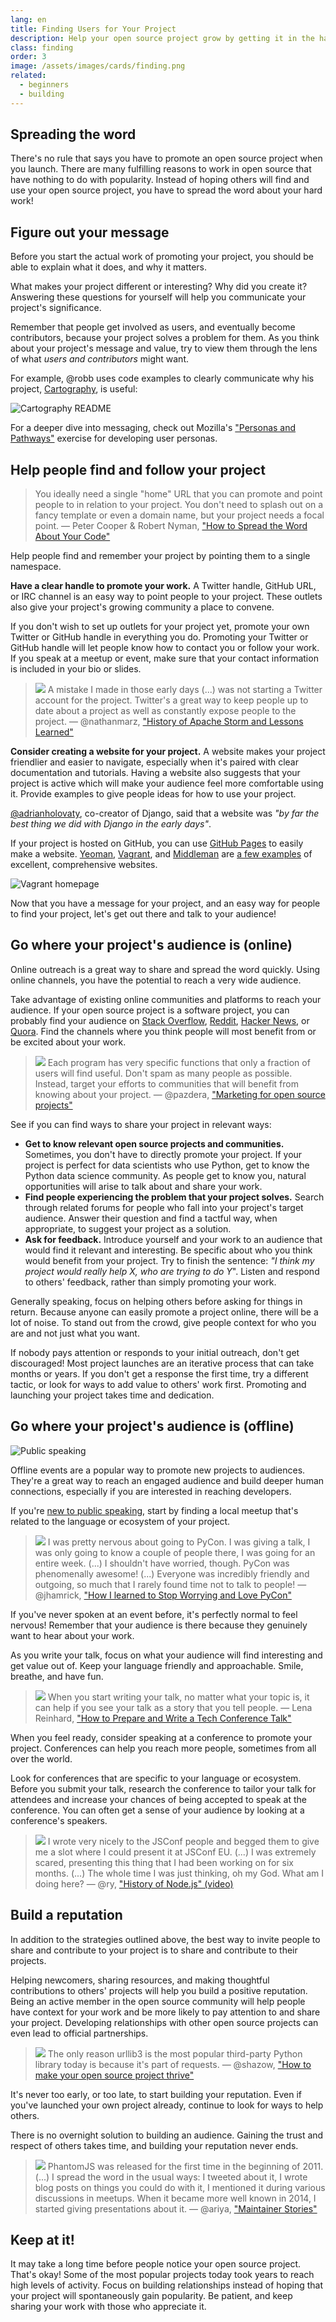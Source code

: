 ```yaml
---
lang: en
title: Finding Users for Your Project
description: Help your open source project grow by getting it in the hands of happy users.
class: finding
order: 3
image: /assets/images/cards/finding.png
related:
  - beginners
  - building
---
```


## Spreading the word

There's no rule that says you have to promote an open source project when you launch. There are many fulfilling reasons to work in open source that have nothing to do with popularity. Instead of hoping others will find and use your open source project, you have to spread the word about your hard work!

## Figure out your message

Before you start the actual work of promoting your project, you should be able to explain what it does, and why it
matters.

What makes your project different or interesting? Why did you create it? Answering these questions for yourself will
help you communicate your project's significance.

Remember that people get involved as users, and eventually become contributors, because your project solves a problem
for them. As you think about your project's message and value, try to view them through the lens of what _users and
contributors_ might want.

For example, @robb uses code examples to clearly communicate why his
project, [Cartography](https://github.com/robb/Cartography), is useful:

![Cartography README](../../assets/images/finding-users/cartography.jpg)

For a deeper dive into messaging, check out
Mozilla's ["Personas and Pathways"](https://mozillascience.github.io/working-open-workshop/personas_pathways/) exercise
for developing user personas.

## Help people find and follow your project

> You ideally need a single "home" URL that you can promote and point people to in relation to your project. You don't need to splash out on a fancy template or even a domain name, but your project needs a focal point.
> — Peter Cooper & Robert Nyman, ["How to Spread the Word About Your Code"](https://hacks.mozilla.org/2013/05/how-to-spread-the-word-about-your-code/)

Help people find and remember your project by pointing them to a single namespace.

**Have a clear handle to promote your work.** A Twitter handle, GitHub URL, or IRC channel is an easy way to point
people to your project. These outlets also give your project's growing community a place to convene.

If you don't wish to set up outlets for your project yet, promote your own Twitter or GitHub handle in everything you
do. Promoting your Twitter or GitHub handle will let people know how to contact you or follow your work. If you speak at
a meetup or event, make sure that your contact information is included in your bio or slides.

> ![](https://avatars.githubusercontent.com/nathanmarz?s=180)
> A mistake I made in those early days (...) was not starting a Twitter account for the project. Twitter's a great way to keep people up to date about a project as well as constantly expose people to the project.
> — @nathanmarz, ["History of Apache Storm and Lessons Learned"](http://nathanmarz.com/blog/history-of-apache-storm-and-lessons-learned.html)

**Consider creating a website for your project.** A website makes your project friendlier and easier to navigate,
especially when it's paired with clear documentation and tutorials. Having a website also suggests that your project is
active which will make your audience feel more comfortable using it. Provide examples to give people ideas for how to
use your project.

[@adrianholovaty](https://news.ycombinator.com/item?id=7531689), co-creator of Django, said that a website was _"by far
the best thing we did with Django in the early days"_.

If your project is hosted on GitHub, you can use [GitHub Pages](https://pages.github.com/) to easily make a
website. [Yeoman](http://yeoman.io/), [Vagrant](https://www.vagrantup.com/), and [Middleman](https://middlemanapp.com/)
are [a few examples](https://github.com/showcases/github-pages-examples) of excellent, comprehensive websites.

![Vagrant homepage](../../assets/images/finding-users/vagrant_homepage.png)

Now that you have a message for your project, and an easy way for people to find your project, let's get out there and
talk to your audience!

## Go where your project's audience is (online)

Online outreach is a great way to share and spread the word quickly. Using online channels, you have the potential to reach a very wide audience.

Take advantage of existing online communities and platforms to reach your audience. If your open source project is a software project, you can probably find your audience on [Stack Overflow](https://stackoverflow.com/), [Reddit](https://www.reddit.com), [Hacker News](https://news.ycombinator.com/), or [Quora](https://www.quora.com/). Find the channels where you think people will most benefit from or be excited about your work.

> ![](https://avatars.githubusercontent.com/pazdera?s=180)
> Each program has very specific functions that only a fraction of users will find useful. Don't spam as many people as possible. Instead, target your efforts to communities that will benefit from knowing about your project.
> — @pazdera, ["Marketing for open source projects"](https://radek.io/2015/09/28/marketing-for-open-source-projects-3/)

See if you can find ways to share your project in relevant ways:

* **Get to know relevant open source projects and communities.** Sometimes, you don't have to directly promote your project. If your project is perfect for data scientists who use Python, get to know the Python data science community. As people get to know you, natural opportunities will arise to talk about and share your work.
* **Find people experiencing the problem that your project solves.** Search through related forums for people who fall into your project's target audience. Answer their question and find a tactful way, when appropriate, to suggest your project as a solution.
* **Ask for feedback.** Introduce yourself and your work to an audience that would find it relevant and interesting. Be specific about who you think would benefit from your project. Try to finish the sentence: _"I think my project would really help X, who are trying to do Y_". Listen and respond to others' feedback, rather than simply promoting your work.

Generally speaking, focus on helping others before asking for things in return. Because anyone can easily promote a project online, there will be a lot of noise. To stand out from the crowd, give people context for who you are and not just what you want.

If nobody pays attention or responds to your initial outreach, don't get discouraged! Most project launches are an iterative process that can take months or years. If you don't get a response the first time, try a different tactic, or look for ways to add value to others' work first. Promoting and launching your project takes time and dedication.

## Go where your project's audience is (offline)

![Public speaking](../../assets/images/finding-users/public_speaking.jpg)

Offline events are a popular way to promote new projects to audiences. They're a great way to reach an engaged audience
and build deeper human connections, especially if you are interested in reaching developers.

If you're [new to public speaking](https://speaking.io/), start by finding a local meetup that's related to the language
or ecosystem of your project.

> ![](https://avatars.githubusercontent.com/jhamrick?s=180)
> I was pretty nervous about going to PyCon. I was giving a talk, I was only going to know a couple of people there, I was going for an entire week. (...) I shouldn't have worried, though. PyCon was phenomenally awesome! (...) Everyone was incredibly friendly and outgoing, so much that I rarely found time not to talk to people!
> — @jhamrick, ["How I learned to Stop Worrying and Love PyCon"](http://www.jesshamrick.com/2014/04/18/how-i-learned-to-stop-worrying-and-love-pycon/)

If you've never spoken at an event before, it's perfectly normal to feel nervous! Remember that your audience is there because they genuinely want to hear about your work.

As you write your talk, focus on what your audience will find interesting and get value out of. Keep your language friendly and approachable. Smile, breathe, and have fun.

> ![](../../assets/images/finding-users/lena.jpg)
> When you start writing your talk, no matter what your topic is, it can help if you see your talk as a story that you tell people.
> — Lena Reinhard, ["How to Prepare and Write a Tech Conference Talk"](https://web.archive.org/web/20201128162836/http://wunder.schoenaberselten.com/2016/02/16/how-to-prepare-and-write-a-tech-conference-talk/)

When you feel ready, consider speaking at a conference to promote your project. Conferences can help you reach more people, sometimes from all over the world.

Look for conferences that are specific to your language or ecosystem. Before you submit your talk, research the conference to tailor your talk for attendees and increase your chances of being accepted to speak at the conference. You can often get a sense of your audience by looking at a conference's speakers.

> ![](https://avatars.githubusercontent.com/ry?s=180)
> I wrote very nicely to the JSConf people and begged them to give me a slot where I could present it at JSConf EU. (...) I was extremely scared, presenting this thing that I had been working on for six months. (...) The whole time I was just thinking, oh my God. What am I doing here?
> — @ry, ["History of Node.js" (video)](https://www.youtube.com/watch?v=SAc0vQCC6UQ&t=24m57s)

## Build a reputation

In addition to the strategies outlined above, the best way to invite people to share and contribute to your project is to share and contribute to their projects.

Helping newcomers, sharing resources, and making thoughtful contributions to others' projects will help you build a positive reputation. Being an active member in the open source community will help people have context for your work and be more likely to pay attention to and share your project. Developing relationships with other open source projects can even lead to official partnerships.

> ![](https://avatars.githubusercontent.com/shazow?s=180)
> The only reason urllib3 is the most popular third-party Python library today is because it's part of requests.
> — @shazow, ["How to make your open source project thrive"](https://about.sourcegraph.com/blog/how-to-make-your-open-source-project-thrive-with-andrey-petrov/)

It's never too early, or too late, to start building your reputation. Even if you've launched your own project already, continue to look for ways to help others.

There is no overnight solution to building an audience. Gaining the trust and respect of others takes time, and building your reputation never ends.

> ![](https://avatars.githubusercontent.com/ariya?s=180)
> PhantomJS was released for the first time in the beginning of 2011. (...) I spread the word in the usual ways: I tweeted about it, I wrote blog posts on things you could do with it, I mentioned it during various discussions in meetups. When it became more well known in 2014, I started giving presentations about it.
> — @ariya, ["Maintainer Stories"](https://github.com/open-source/stories/ariya)

## Keep at it!

It may take a long time before people notice your open source project. That's okay! Some of the most popular projects today took years to reach high levels of activity. Focus on building relationships instead of hoping that your project will spontaneously gain popularity. Be patient, and keep sharing your work with those who appreciate it.
